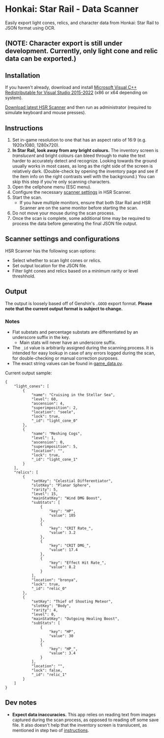 # Honkai: Star Rail - Data Scanner
Easily export light cones, relics, and character data from Honkai: Star Rail to JSON format using OCR.

## (NOTE: Character export is still under development. Currently, only light cone and relic data can be exported.)

## Installation
If you haven't already, download and install [Microsoft Visual C++ Redistributable for Visual Studio 2015-2022](https://docs.microsoft.com/en-us/cpp/windows/latest-supported-vc-redist?view=msvc-170#visual-studio-2015-2017-2019-and-2022) (x86 or x64 depending on system).

[Download latest HSR Scanner](https://github.com/kel-z/HSR-Scanner/releases/latest) and then run as administrator (required to simulate keyboard and mouse presses).

## Instructions
1. Set in-game resolution to one that has an aspect ratio of 16:9 (e.g. 1920x1080, 1280x720).
    <!-- - Changing off from an ultra-wide resolution requires a game restart to reset the UI layout. -->
    <!-- ^^ wait... is this a thing in Star Rail? I know it was for Genshin -->
2. **In Star Rail, look away from any bright colours.** The inventory screen is *translucent* and bright colours can bleed through to make the text harder to accurately detect and recognize. Looking towards the ground usually works in most cases, as long as the right side of the screen is relatively dark. (Double-check by opening the inventory page and see if the item info on the right contrasts well with the background.) You can skip this step if you're only scanning characters.
3. Open the cellphone menu (ESC menu).
4. Configure the necessary [scanner settings](#scanner-settings-and-configurations) in HSR Scanner.
5. Start the scan.
    - If you have multiple monitors, ensure that both Star Rail and HSR Scanner are on the same monitor before starting the scan.
6. Do not move your mouse during the scan process.
7. Once the scan is complete, some additional time may be required to process the data before generating the final JSON file output.

## Scanner settings and configurations

HSR Scanner has the following scan options:

- Select whether to scan light cones or relics.
- Set output location for the JSON file.
- Filter light cones and relics based on a minimum rarity or level threshhold.

## Output
The output is loosely based off of Genshin's `.GOOD` export format. **Please note that the current output format is subject to change.**
### Notes
- Flat substats and percentage substats are differentiated by an underscore suffix in the key.
  - Main stats will never have an underscore suffix.
- The `_id` value is arbitrarily assigned during the scanning process. It is intended for easy lookup in case of any errors logged during the scan, for double-checking or manual correction purposes.
- The exact string values can be found in [game_data.py](src/utils/game_data.py).

Current output sample:
```
{
    "light_cones": [
        {
            "name": "Cruising in the Stellar Sea",
            "level": 60,
            "ascension": 4,
            "superimposition": 2,
            "location": "seele",
            "lock": true,
            "_id": "light_cone_0"
        },
        {
            "name": "Meshing Cogs",
            "level": 1,
            "ascension": 0,
            "superimposition": 5,
            "location": "",
            "lock": true,
            "_id": "light_cone_1"
        }
    ],
    "relics": [
        {
            "setKey": "Celestial Differentiator",
            "slotKey": "Planar Sphere",
            "rarity": 5,
            "level": 15,
            "mainStatKey": "Wind DMG Boost",
            "subStats": [
                {
                    "key": "HP",
                    "value": 105
                },
                {
                    "key": "CRIT Rate_",
                    "value": 3.2
                },
                {
                    "key": "CRIT DMG_",
                    "value": 17.4
                },
                {
                    "key": "Effect Hit Rate_",
                    "value": 8.2
                }
            ],
            "location": "bronya",
            "lock": true,
            "_id": "relic_0" 
        },
        {
            "setKey": "Thief of Shooting Meteor",
            "slotKey": "Body",
            "rarity": 4,
            "level": 0,
            "mainStatKey": "Outgoing Healing Boost",
            "subStats": [
                {
                    "key": "HP",
                    "value": 30
                },
                {
                    "key": "HP_",
                    "value": 3.4
                }
            ],
            "location": "",
            "lock": false,
            "_id": "relic_1"
        }
    ]
}
```

## Dev notes
- **Expect data inaccuracies.** This app relies on reading text from images captured during the scan process, as opposed to reading off some save file. It also doesn't help that the inventory screen is translucent, as mentioned in step two of [instructions](#instructions).